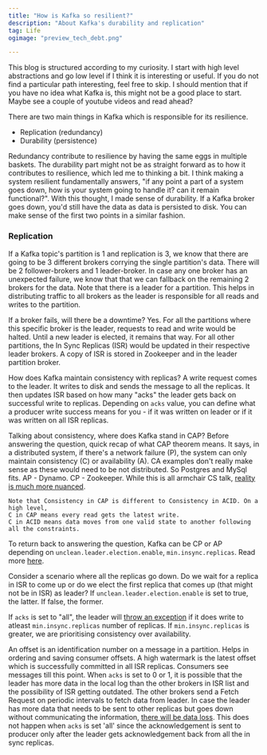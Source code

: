 ```yaml
---
title: "How is Kafka so resilient?"
description: "About Kafka's durability and replication"
tag: Life
ogimage: "preview_tech_debt.png"

---
```


This blog is structured according to my curiosity. I start with high level abstractions and go low level if I think it is interesting or useful. If you do not find a particular path interesting, feel free to skip. I should mention that if you have no idea what Kafka is, this might not be a good place to start. Maybe see a couple of youtube videos and read ahead?

There are two main things in Kafka which is responsible for its resilience.
-  Replication (redundancy)
-  Durability (persistence)


Redundancy contribute to resilience by having the same eggs in multiple baskets. The durability part might not be as straight forward as to how it contributes to resilience, which led me to thinking a bit. I think making a system resilient fundamentally answers,  "if any point a part of a system goes down, how is your system going to handle it? can it remain functional?". With this thought, I made sense of durability. If a Kafka broker goes down, you'd still have the data as data is persisted to disk. You can make sense of the first two points in a similar fashion.

### Replication
If a Kafka topic's partition is 1 and replication is 3, we know that there are going to be 3 different brokers corrying the single partition's data. There will be 2 follower-brokers and 1 leader-broker. In case any one broker has an unexpected failure, we know that that we can fallback on the remaining 2 brokers for the data. Note that there is a leader for a partition. This helps in distributing traffic to all brokers as the leader is responsible for all reads and writes to the partition.

If a broker fails, will there be a downtime? Yes. For all the partitions where this specific broker is the leader, requests to read and write would be halted. Until a new leader is elected, it remains that way. For all other partitions, the In Sync Replicas (ISR) would be updated in their respective leader brokers. A copy of ISR is stored in Zookeeper and in the leader partition broker.

How does Kafka maintain consistency with replicas? A write request comes to the leader. It writes to disk and sends the message to all the replicas. It then updates ISR based on how many "acks" the leader gets back on successful write to replicas. Depending on `acks` value, you can define what a producer write success means for you - if it was written on leader or if it was written on all ISR replicas.

Talking about consistency, where does Kafka stand in CAP? Before answering the question, quick recap of what CAP theorem means. It says, in a distributed system, if there's a network failure (P), the system can only maintain consistency (C) or availability (A). CA examples don't really make sense as these would need to be not distributed. So Postgres and MySql fits. AP - Dynamo. CP - Zookeeper. While this is all armchair CS talk, [reality is much more nuanced](https://martin.kleppmann.com/2015/05/11/please-stop-calling-databases-cp-or-ap.html).

	Note that Consistency in CAP is different to Consistency in ACID. On a high level,
	C in CAP means every read gets the latest write.
	C in ACID means data moves from one valid state to another following all the constraints. 

To return back to answering the question, Kafka can be CP or AP depending on `unclean.leader.election.enable`, `min.insync.replicas`. Read more [here](https://kafka.apache.org/documentation/#design_ha).

Consider a scenario where all the replicas go down. Do we wait for a replica in ISR to come up or do we elect the first replica that comes up (that might not be in ISR) as leader? If `unclean.leader.election.enable` is set to true, the latter. If false, the former.

If `acks` is set to "all", the leader will [throw an exception](https://docs.confluent.io/platform/current/installation/configuration/topic-configs.html) if it does write to atleast  `min.insync.replicas` number of replicas. If `min.insync.replicas` is greater, we are prioritising consistency over availability.

An offset is an identification number on a message in a partition. Helps in ordering and saving consumer offsets.
A high watermark is the latest offset which is successfully committed in all ISR replicas. Consumers see messages till this point. When `acks` is set to 0 or 1, it is possible that the leader has more data in the local log than the other brokers in ISR list and the possibility of ISR getting outdated. The other brokers send a Fetch Request on periodic intervals to fetch data from leader. In case the leader has more data that needs to be sent to other replicas but goes down without communicating the information, [there will be data loss](https://jack-vanlightly.com/blog/2018/9/14/how-to-lose-messages-on-a-kafka-cluster-part1). This does not happen when `acks` is set 'all' since the acknowledgement is sent to producer only after the leader gets acknowledgement back from all the in sync replicas. 

